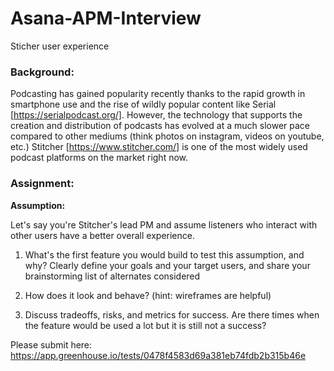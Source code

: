 # Asana-APM-Interview
Sticher user experience

### Background:
Podcasting has gained popularity recently thanks to the rapid growth in smartphone use and the rise of wildly popular content like Serial [https://serialpodcast.org/]. However, the technology that supports the creation and distribution of podcasts has evolved at a much slower pace compared to other mediums (think photos on instagram, videos on youtube, etc.) Stitcher [https://www.stitcher.com/] is one of the most widely used podcast platforms on the market right now.
 
### Assignment:

**Assumption:**

Let's say you're Stitcher's lead PM and assume listeners who interact with other users have a better overall experience.

1. What's the first feature you would build to test this assumption, and why? Clearly define your goals and your target users, and share your brainstorming list of alternates considered

2. How does it look and behave? (hint: wireframes are helpful)

3. Discuss tradeoffs, risks, and metrics for success. Are there times when the feature would be used a lot but it is still not a success?

Please submit here: https://app.greenhouse.io/tests/0478f4583d69a381eb74fdb2b315b46e

